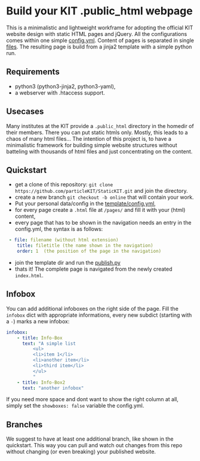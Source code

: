# Build your KIT .public_html webpage

This is a minimalistic and lightweight workframe for adopting the official KIT website design with static HTML pages and jQuery.
All the configurations comes within one simple [config.yml](template/config.yml). Content of pages is separated in single [files](pages/start.html).
The resulting page is build from a jinja2 template with a simple python run.

## Requirements
 * python3 (python3-jinja2, python3-yaml),
 * a webserver with .htaccess support.

## Usecases
Many institutes at the KIT provide a ``.public_html`` directory in the homedir of their members. There you can put static htmls only. Mostly, this leads to a chaos of many html files... 
The intention of this project is, to have a minimalistic framework for building simple website structures without batteling with thousands of html files and just concentrating on the content.

## Quickstart
 * get a clone of this repository: ``git clone https://github.com/particleKIT/StaticKIT.git`` and join the directory.
 * create a new branch ``git checkout -b online`` that will contain your work.
 * Put your personal data/config in the [template/config.yml](template/config.yml),
 * for every page create a ``.html`` file at ``/pages/`` and fill it with your (html) content,
 * every page that has to be shown in the navigation needs an entry in the config.yml, the syntax is as follows: 
  
  ```yaml
   - file: filename (without html extension)
      title: filetitle (the name shown in the navigation)
      order: 1  (the position of the page in the navigation)
  ```
  
 * join the template dir and run the [publish.py](template/publish.py)
 * thats it! The complete page is navigated from the newly created ``index.html``.

## Infobox
You can add additional infoboxes on the right side of the page. Fill the ``infobox`` dict with appropriate informations, every new subdict (starting with a ``-``) marks a new infobox:
```yaml
infobox:
    - title: Info-Box
      text: "A simple list
          <ul>
          <li>item 1</li>
          <li>another item</li>
          <li>third item</li>
          </ul>
          "
    - title: Info-Box2
      text: "another infobox"
```
If you need more space and dont want to show the right column at all, simply set the ``showboxes: false`` variable the config.yml. 

## Branches

We suggest to have at least one additional branch, like shown in the quickstart. This way you can pull and watch out changes from this repo without changing (or even breaking) your published website.

